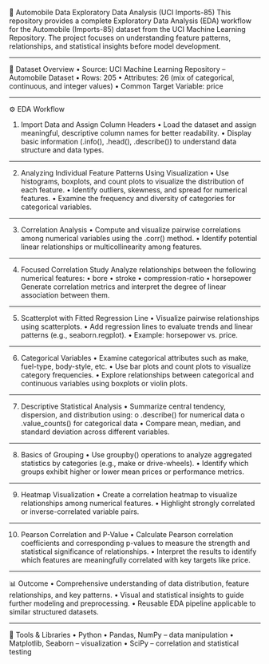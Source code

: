 🚗 Automobile Data Exploratory Data Analysis (UCI Imports-85)
This repository provides a complete Exploratory Data Analysis (EDA) workflow for the Automobile (Imports-85) dataset from the UCI Machine Learning Repository.
The project focuses on understanding feature patterns, relationships, and statistical insights before model development.
________________________________________
📌 Dataset Overview
•	Source: UCI Machine Learning Repository – Automobile Dataset
•	Rows: 205
•	Attributes: 26 (mix of categorical, continuous, and integer values)
•	Common Target Variable: price
________________________________________
⚙️ EDA Workflow
1. Import Data and Assign Column Headers
•	Load the dataset and assign meaningful, descriptive column names for better readability.
•	Display basic information (.info(), .head(), .describe()) to understand data structure and data types.
________________________________________
2. Analyzing Individual Feature Patterns Using Visualization
•	Use histograms, boxplots, and count plots to visualize the distribution of each feature.
•	Identify outliers, skewness, and spread for numerical features.
•	Examine the frequency and diversity of categories for categorical variables.
________________________________________
3. Correlation Analysis
•	Compute and visualize pairwise correlations among numerical variables using the .corr() method.
•	Identify potential linear relationships or multicollinearity among features.
________________________________________
4. Focused Correlation Study
Analyze relationships between the following numerical features:
•	bore
•	stroke
•	compression-ratio
•	horsepower
Generate correlation metrics and interpret the degree of linear association between them.
________________________________________
5. Scatterplot with Fitted Regression Line
•	Visualize pairwise relationships using scatterplots.
•	Add regression lines to evaluate trends and linear patterns (e.g., seaborn.regplot).
•	Example: horsepower vs. price.
________________________________________
6. Categorical Variables
•	Examine categorical attributes such as make, fuel-type, body-style, etc.
•	Use bar plots and count plots to visualize category frequencies.
•	Explore relationships between categorical and continuous variables using boxplots or violin plots.
________________________________________
7. Descriptive Statistical Analysis
•	Summarize central tendency, dispersion, and distribution using:
o	.describe() for numerical data
o	.value_counts() for categorical data
•	Compare mean, median, and standard deviation across different variables.
________________________________________
8. Basics of Grouping
•	Use groupby() operations to analyze aggregated statistics by categories (e.g., make or drive-wheels).
•	Identify which groups exhibit higher or lower mean prices or performance metrics.
________________________________________
9. Heatmap Visualization
•	Create a correlation heatmap to visualize relationships among numerical features.
•	Highlight strongly correlated or inverse-correlated variable pairs.
________________________________________
10. Pearson Correlation and P-Value
•	Calculate Pearson correlation coefficients and corresponding p-values to measure the strength and statistical significance of relationships.
•	Interpret the results to identify which features are meaningfully correlated with key targets like price.
________________________________________
📊 Outcome
•	Comprehensive understanding of data distribution, feature relationships, and key patterns.
•	Visual and statistical insights to guide further modeling and preprocessing.
•	Reusable EDA pipeline applicable to similar structured datasets.
________________________________________
🧰 Tools & Libraries
•	Python
•	Pandas, NumPy – data manipulation
•	Matplotlib, Seaborn – visualization
•	SciPy – correlation and statistical testing

